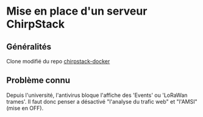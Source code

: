 # Mise en place d'un serveur ChirpStack

## Généralités

Clone modifié du repo [chirpstack-docker](https://github.com/chirpstack/chirpstack-docker)

## Problème connu

Depuis l'université, l'antivirus bloque l'affiche des 'Events' ou 'LoRaWan trames'.
Il faut donc penser a désactivé "l'analyse du trafic web" et "l'AMSI" (mise en OFF).
